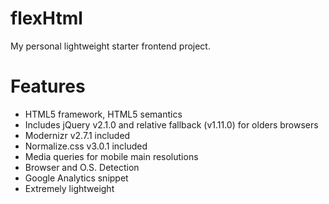 flexHtml
========

My personal lightweight starter frontend project.


Features
========

- HTML5 framework, HTML5 semantics
- Includes jQuery v2.1.0 and relative fallback (v1.11.0) for olders browsers
- Modernizr v2.7.1 included
- Normalize.css v3.0.1 included
- Media queries for mobile main resolutions
- Browser and O.S. Detection
- Google Analytics snippet
- Extremely lightweight
